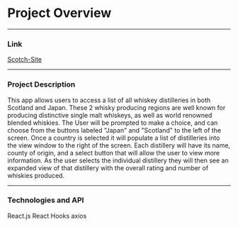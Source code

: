 <h1>Project Overview</h1>
<hr>
<h3>Link</h3>
<a href="http://scotch-site.surge.sh/">Scotch-Site</a>
<hr>
<h3>Project Description</h3>
This app allows users to access a list of all whiskey distilleries in both Scotland and Japan. These 2 whisky producing regions are well known for producing distinctive single malt whiskeys, as well as world renowned blended whiskies. The User will be prompted to make a choice, and can choose from the buttons labeled "Japan" and "Scotland" to the left of the screen. Once a country is selected it will populate a list of distilleries into the view window to the right of the screen. Each distillery will have its name, county of origin, and a select button that will allow the user to view more information. As the user selects the individual distillery they will then see an expanded view of that distillery with the overall rating and number of whiskies produced.
<hr>
<h3>Technologies and API</h3>
React.js
React Hooks
axios

